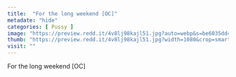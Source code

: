 ```yaml
---
title:  "For the long weekend [OC]"
metadate: "hide"
categories: [ Pussy ]
image: "https://preview.redd.it/4v8lj98kajl51.jpg?auto=webp&s=be6035dd40f7a0810527b986205b58410cc6d1a1"
thumb: "https://preview.redd.it/4v8lj98kajl51.jpg?width=1080&crop=smart&auto=webp&s=2f9d05fbc4aa260957f8fc81e2eab225bc4b9a60"
visit: ""
---
```

For the long weekend [OC]
